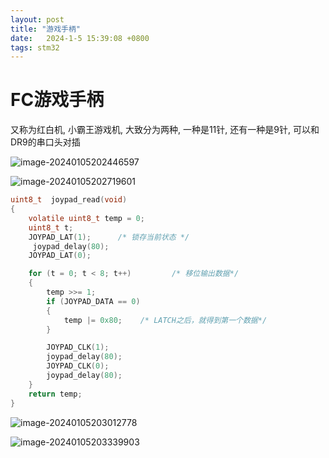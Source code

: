 ```yaml
---
layout: post
title: "游戏手柄" 
date:   2024-1-5 15:39:08 +0800
tags: stm32
---
```


# FC游戏手柄

又称为红白机, 小霸王游戏机, 大致分为两种, 一种是11针, 还有一种是9针, 可以和DR9的串口头对插

![image-20240105202446597](https://picture-01-1316374204.cos.ap-beijing.myqcloud.com/image/202401052024779.png)

![image-20240105202719601](https://picture-01-1316374204.cos.ap-beijing.myqcloud.com/image/202401052027670.png)

```c
uint8_t  joypad_read(void)
{
	volatile uint8_t temp = 0;  	
	uint8_t t; 
	JOYPAD_LAT(1);		/* 锁存当前状态 */
	 joypad_delay(80);
	JOYPAD_LAT(0);

	for (t = 0; t < 8; t++) 		/* 移位输出数据*/
	{
		temp >>= 1;
		if (JOYPAD_DATA == 0)
		{
			temp |= 0x80;	 /* LATCH之后，就得到第一个数据*/ 
		}

		JOYPAD_CLK(1);
		joypad_delay(80);
		JOYPAD_CLK(0);
		joypad_delay(80);
	}
	return temp; 			
}
```

![image-20240105203012778](https://picture-01-1316374204.cos.ap-beijing.myqcloud.com/image/202401052030807.png)

![image-20240105203339903](https://picture-01-1316374204.cos.ap-beijing.myqcloud.com/image/202401052033070.png)









